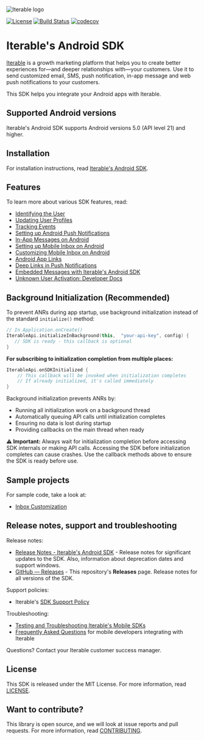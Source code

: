 ![Iterable logo](https://raw.githubusercontent.com/Iterable/iterable-android-sdk/master/images/Iterable-Logo.png "Iterable Logo")

[![License](https://img.shields.io/github/license/iterable/iterable-android-sdk)](https://opensource.org/licenses/MIT)
[![Build Status](https://travis-ci.org/Iterable/iterable-android-sdk.svg?branch=master)](https://travis-ci.org/Iterable/iterable-android-sdk)
[![codecov](https://codecov.io/gh/Iterable/iterable-android-sdk/branch/master/graph/badge.svg)](https://codecov.io/gh/Iterable/iterable-android-sdk)

# Iterable's Android SDK

[Iterable](https://www.iterable.com) is a growth marketing platform that helps
you to create better experiences for—and deeper relationships with—your
customers. Use it to send customized email, SMS, push notification, in-app
message and web push notifications to your customers.

This SDK helps you integrate your Android apps with Iterable.

## Supported Android versions

Iterable's Android SDK supports Android versions 5.0 (API level 21) and higher.

## Installation

For installation instructions, read [Iterable's Android SDK](https://support.iterable.com/hc/articles/360035019712).

## Features

To learn more about various SDK features, read:

- [Identifying the User](https://support.iterable.com/hc/articles/360035402531)
- [Updating User Profiles](https://support.iterable.com/hc/articles/360035402611)
- [Tracking Events](https://support.iterable.com/hc/articles/360035395671)
- [Setting up Android Push Notifications](https://support.iterable.com/hc/articles/115000331943)
- [In-App Messages on Android](https://support.iterable.com/hc/articles/360035537231)
- [Setting up Mobile Inbox on Android](https://support.iterable.com/hc/articles/360038744152)
- [Customizing Mobile Inbox on Android](https://support.iterable.com/hc/articles/360039189931)
- [Android App Links](https://support.iterable.com/hc/articles/360035127392)
- [Deep Links in Push Notifications](https://support.iterable.com/hc/articles/360035453971)
- [Embedded Messages with Iterable's Android SDK](https://support.iterable.com/hc/articles/23061877893652)
- [Unknown User Activation: Developer Docs](https://support.iterable.com/hc/sections/40078809116180)

## Background Initialization (Recommended)

To prevent ANRs during app startup, use background initialization instead of the standard `initialize()` method:

```kotlin
// In Application.onCreate()
IterableApi.initializeInBackground(this,  "your-api-key", config) {
   // SDK is ready - this callback is optional
}
```

**For subscribing to initialization completion from multiple places:**

```kotlin
IterableApi.onSDKInitialized {
    // This callback will be invoked when initialization completes
    // If already initialized, it's called immediately
}
```

Background initialization prevents ANRs by:
- Running all initialization work on a background thread
- Automatically queuing API calls until initialization completes
- Ensuring no data is lost during startup
- Providing callbacks on the main thread when ready

**⚠️ Important:** Always wait for initialization completion before accessing SDK internals or making API calls. Accessing the SDK before initialization completes can cause crashes. Use the callback methods above to ensure the SDK is ready before use.

## Sample projects

For sample code, take a look at:

- [Inbox Customization](https://github.com/Iterable/iterable-android-sdk/tree/master/sample-apps/inbox-customization)

## Release notes, support and troubleshooting

Release notes:

- [Release Notes - Iterable's Android SDK](https://support.iterable.com/hc/articles/360027543332) -
  Release notes for significant updates to the SDK. Also, information about 
  deprecation dates and support windows.
- [GitHub — Releases](https://github.com/Iterable/iterable-android-sdk/releases) -
  This repository's **Releases** page. Release notes for all versions of the SDK.

Support policies:

- Iterable's [SDK Support Policy](https://support.iterable.com/hc/articles/360046136171)

Troubleshooting:

- [Testing and Troubleshooting Iterable's Mobile SDKs](https://support.iterable.com/hc/articles/360035392251)
- [Frequently Asked Questions](https://support.iterable.com/hc/articles/360035624191) 
  for mobile developers integrating with Iterable

Questions? Contact your Iterable customer success manager.

## License

This SDK is released under the MIT License. For more information, read [LICENSE](LICENSE).

## Want to contribute?

This library is open source, and we will look at issue reports and pull requests.
For more information, read [CONTRIBUTING](CONTRIBUTING.md).
